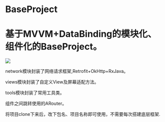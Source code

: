 # BaseProject
# 基于MVVM+DataBinding的模块化、组件化的BaseProject。

![](https://images.pexels.com/photos/39284/macbook-apple-imac-computer-39284.jpeg?auto=compress&cs=tinysrgb&dpr=1&w=500)

network模块封装了网络请求框架,Retrofit+OkHttp+RxJava。

views模块封装了自定义View及屏幕适配方法。

tools模块封装了常用工具类。

组件之间跳转使用的ARouter。

将项目clone下来后，改下包名、项目名称即可使用，不需要每次搭建底层框架.
